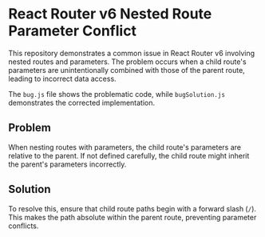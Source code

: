 # React Router v6 Nested Route Parameter Conflict

This repository demonstrates a common issue in React Router v6 involving nested routes and parameters.  The problem occurs when a child route's parameters are unintentionally combined with those of the parent route, leading to incorrect data access.

The `bug.js` file shows the problematic code, while `bugSolution.js` demonstrates the corrected implementation.

## Problem

When nesting routes with parameters, the child route's parameters are relative to the parent. If not defined carefully, the child route might inherit the parent's parameters incorrectly.

## Solution

To resolve this, ensure that child route paths begin with a forward slash (`/`). This makes the path absolute within the parent route, preventing parameter conflicts.